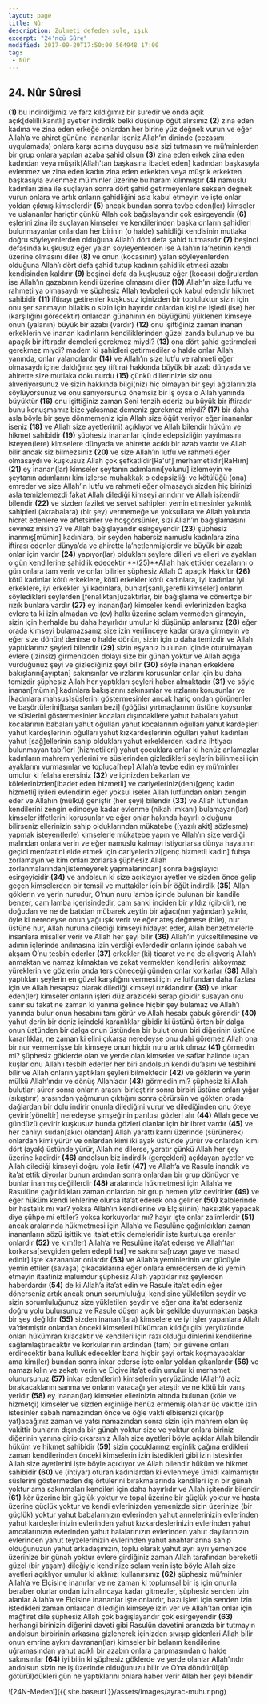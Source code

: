 ```yaml
---
layout: page
title: Nûr
description: Zulmeti defeden şule, ışık
excerpt: "24'ncü Sûre"
modified: 2017-09-29T17:50:00.564948 17:00
tag: 
 - Nûr
---
```


## 24. Nûr Sûresi

**(1)** bu indirdiğimiz ve farz kıldığımız bir suredir ve onda açık açık[delilli,kanıtlı] ayetler indirdik belki düşünüp öğüt alırsınız
**(2)** zina eden kadına ve zina eden erkeğe onlardan her birine yüz değnek vurun ve eğer Allah’a ve ahiret gününe inananlar iseniz Allah’ın dininde (cezasını uygulamada) onlara karşı acıma duygusu asla sizi tutmasın ve mü’minlerden bir grup onlara yapılan azaba şahid olsun
**(3)** zina eden erkek zina eden kadından veya müşrik[Allah'tan başkasına ibadet eden] kadından başkasıyla evlenmez ve zina eden kadın zina eden erkekten veya müşrik erkekten başkasıyla evlenmez mü’minler üzerine bu haram kılınmıştır 
**(4)** namuslu kadınları zina ile suçlayan sonra dört şahid getirmeyenlere seksen değnek vurun onlara ve artık onların şahidliğini asla kabul etmeyin ve işte onlar yoldan çıkmış kimselerdir
**(5)** ancak bundan sonra tevbe eden(ler) kimseler ve uslananlar hariçtir çünkü Allah çok bağışlayandır çok esirgeyendir
**(6)** eşlerini zina ile suçlayan kimseler ve kendilerinden başka onların şahidleri bulunmayanlar onlardan her birinin (o halde) şahidliği kendisinin mutlaka doğru söyleyenlerden olduğuna Allah’ı dört defa şahid tutmasıdır 
**(7)** beşinci defasında kuşkusuz eğer yalan söyleyenlerden ise Allah’ın la’netinin kendi üzerine olmasını diler
**(8)** ve onun (kocasının) yalan söyleyenlerden olduğuna Allah’ı dört defa şahid tutup kadının şahidlik etmesi azabı kendisinden kaldırır 
**(9)** beşinci defa da kuşkusuz eğer (kocası) doğrulardan ise Allah’ın gazabının kendi üzerine olmasını diler
**(10)** Allah’ın size lutfu ve rahmeti ya olmasaydı ve şüphesiz Allah tevbeleri çok kabul edendir hikmet sahibidir
**(11)** iftirayı getirenler kuşkusuz içinizden bir topluluktur sizin için onu şer sanmayın bilakis o sizin için hayırdır onlardan kişi ne işledi (ise) her (karşılığını görecektir) onlardan günahının en büyüğünü yüklenen kimseye onun (yalanın) büyük bir azabı (vardır)
**(12)** onu işittiğiniz zaman inanan erkeklerin ve inanan kadınların kendiliklerinden güzel zanda bulunup ve bu apaçık bir iftiradır demeleri gerekmez miydi?
**(13)** ona dört şahid getirmeleri gerekmez miydi? madem ki şahidleri getirmediler o halde onlar Allah yanında, onlar yalancılardır
**(14)** ve Allah’ın size lutfu ve rahmeti eğer olmasaydı içine daldığınız şey (iftira) hakkında büyük bir azab dünyada ve ahirette size mutlaka dokunurdu 
**(15)** çünkü dillerinizle siz onu alıveriyorsunuz ve sizin hakkında bilgi(niz) hiç olmayan bir şeyi ağızlarınızla söylüyorsunuz ve onu sanıyorsunuz önemsiz bir iş oysa o Allah yanında büyüktür
**(16)** onu işittiğiniz zaman Seni tenzih ederiz bu büyük bir iftiradır bunu konuşmamız bize yakışmaz demeniz gerekmez miydi?
**(17)** bir daha asla böyle bir şeye dönmemeniz için Allah size öğüt veriyor eğer inananlar iseniz
**(18)** ve Allah size ayetleri(ni) açıklıyor ve Allah bilendir hüküm ve hikmet sahibidir
**(19)** şüphesiz inananlar içinde edepsizliğin yayılmasını isteyen(lere) kimselere dünyada ve ahirette acıklı bir azab vardır ve Allah bilir ancak siz bilmezsiniz
**(20)** ve size Allah’ın lutfu ve rahmeti eğer olmasaydı ve kuşkusuz Allah çok şefkatlidir[Ra'ūf] merhametlidir[RaHīm]
**(21)** ey inanan(lar) kimseler şeytanın adımlarını[yolunu] izlemeyin ve şeytanın adımlarını kim izlerse muhakkak o edepsizliği ve kötülüğü (ona) emreder ve size Allah’ın lutfu ve rahmeti eğer olmasaydı sizden hiç birinizi asla temizlemezdi fakat Allah dilediği kimseyi arındırır ve Allah işitendir bilendir
**(22)** ve sizden fazilet ve servet sahipleri yemin etmesinler yakınlık sahipleri (akrabalara) (bir şey) vermemeğe ve yoksullara ve Allah yolunda hicret edenlere ve affetsinler ve hoşgörsünler, sizi Allah’ın bağışlamasını sevmez misiniz? ve Allah bağışlayandır esirgeyendir
**(23)** şüphesiz inanmış[mümin] kadınlara, bir şeyden habersiz namuslu kadınlara zina iftirası edenler dünya’da ve ahirette la’netlenmişlerdir ve büyük bir azab onlar için vardır
**(24)** yapıyor(lar) oldukları şeylere dilleri ve elleri ve ayakları o gün kendilerine şahidlik edecektir
**(25)**Allah hak ettikler cezalarını o gün onlara tam verir ve onlar bilirler şüphesiz Allah O apaçık Hakk’tır
**(26)** kötü kadınlar kötü erkeklere, kötü erkekler kötü kadınlara, iyi kadınlar iyi erkeklere, iyi erkekler iyi kadınlara, bunlar[şanlı,şerefli kimseler] onların söyledikleri şeylerden [fenalıktan]uzaktırlar, bir bağışlama ve cömertçe bir rızık bunlara vardır
**(27)** ey inanan(lar) kimseler kendi evlerinizden başka evlere ta ki izin almadan ve (ev) halkı üzerine selam vermeden girmeyin, sizin için herhalde bu daha hayırlıdır umulur ki düşünüp anlarsınız
**(28)** eğer orada kimseyi bulamazsanız size izin verilinceye kadar oraya girmeyin ve eğer size dönün! denirse o halde dönün, sizin için o daha temizdir ve Allah yaptıklarınız şeyleri bilendir
**(29)** sizin eşyanız bulunan içinde oturulmayan evlere (izinsiz) girmenizden dolayı size bir günah yoktur ve Allah açığa vurduğunuz şeyi ve gizlediğiniz şeyi bilir
**(30)** söyle inanan erkeklere bakışlarını[ayıptan] sakınsınlar ve ırzlarını korusunlar onlar için bu daha temizdir şüphesiz Allah her yaptıkları şeyleri haber almaktadır
**(31)** ve söyle inanan[mümin] kadınlara bakışlarını sakınsınlar ve ırzlarını korusunlar ve [kadınlara mahsus]süslerini göstermesinler ancak hariç ondan görünenler ve başörtülerini[başa sarılan bezi] (göğüs) yırtmaçlarının üstüne koysunlar ve süslerini göstermesinler kocaları dışındakilere yahut babaları yahut kocalarının babaları yahut oğulları yahut kocalarının oğulları yahut kardeşleri yahut kardeşlerinin oğulları yahut kızkardeşlerinin oğulları yahut kadınları yahut [sağ]ellerinin sahip oldukları yahut erkeklerden kadına ihtiyacı bulunmayan tabi’leri (hizmetlileri) yahut çocuklara onlar ki henüz anlamazlar kadınların mahrem yerlerini ve süslerinden gizledikleri şeylerin bilinmesi için ayaklarını vurmasınlar ve topluca[hep] Allah’a tevbe edin ey mü’minler umulur ki felaha erersiniz
**(32)** ve içinizden bekarları ve kölelerinizden[ibadet eden hizmetli] ve cariyeleriniz(den)[genç kadın hizmetli] iyileri evlendirin eğer yoksul iseler Allah lutfundan onları zengin eder ve Allahın (mülkü) geniştir (her şeyi) bilendir
**(33)** ve Allah lutfundan kendilerini zengin edinceye kadar evlenme (nikah imkanı) bulamayan(lar) kimseler iffetlerini korusunlar ve eğer onlar hakında hayırlı olduğunu bilirseniz ellerinizin sahip olduklarından mükatebe ([yazılı akit] sözleşme) yapmak isteyen(lerle) kimselerle mükatebe yapın ve Allah’ın size verdiği malından onlara verin ve eğer namuslu kalmayı istiyorlarsa dünya hayatının geçici menfaatini elde etmek için cariyelerinizi[genç hizmetli kadın] fuhşa zorlamayın ve kim onları zorlarsa şüphesiz Allah zorlanmalarından[istemeyerek yapmalarından] sonra bağışlayıcı esirgeyicidir
**(34)** ve andolsun ki size açıklayıcı ayetler ve sizden önce gelip geçen kimselerden bir temsil ve muttakiler için bir öğüt indirdik 
**(35)** Allah göklerin ve yerin nurudur, O’nun nuru lamba içinde bulunan bir kandile benzer, cam lamba içerisindedir, cam sanki inciden bir yıldız (gibidir), ne doğudan ve ne de batıdan mübarek zeytin bir ağacı(nın yağından) yakılır, öyle ki neredeyse onun yağı ışık verir ve eğer ateş değmese (bile), nur üstüne nur, Allah nuruna dilediği kimseyi hidayet eder, Allah benzetmelerle insanlara misaller verir ve Allah her şeyi bilir
**(36)** Allah’ın yükseltilmesine ve adının içlerinde anılmasına izin verdiği evlerdedir onların içinde sabah ve akşam O’nu tesbih ederler 
**(37)** erkekler (ki) ticaret ve ne de alışveriş Allah’ı anmaktan ve namaz kılmaktan ve zekat vermekten kendilerini alıkoymaz yüreklerin ve gözlerin onda ters döneceği günden onlar korkarlar 
**(38)** Allah yaptıkları şeylerin en güzel karşılığını vermesi için ve lutfundan daha fazlası için ve Allah hesapsız olarak dilediği kimseyi rızıklandırır 
**(39)** ve inkar eden(ler) kimseler onların işleri düz arazideki serap gibidir susayan onu sanır su fakat ne zaman ki yanına gelince hiçbir şey bulamaz ve Allah’ı yanında bulur onun hesabını tam görür ve Allah hesabı çabuk görendir
**(40)** yahut derin bir deniz içindeki karanlıklar gibidir ki üstünü örten bir dalga onun üstünden bir dalga onun üstünden bir bulut onun biri diğerinin üstüne karanlıklar, ne zaman ki elini çıkarsa neredeyse onu dahi göremez Allah ona bir nur vermemişse bir kimseye onun hiçbir nuru artık olmaz 
**(41)** görmedin mi? şüphesiz göklerde olan ve yerde olan kimseler ve saflar halinde uçan kuşlar onu Allah’ı tesbih ederler her biri andolsun kendi du’asını ve tesbihini bilir ve Allah onların yaptıkları şeyleri bilmektedir
**(42)** ve göklerin ve yerin mülkü Allah’ındır ve dönüş Allah’adır
**(43)** görmedin mi? şüphesiz ki Allah bulutları sürer sonra onların arasını birleştirir sonra birbiri üstüne onları yığar (sıkıştırır)  arasından yağmurun çıktığını sonra görürsün ve gökten orada dağlardan bir dolu indirir onunla dilediğini vurur ve dilediğinden onu öteye çevirir[yöneltir] neredeyse şimşeğinin parıltısı gözleri alır
**(44)** Allah gece ve gündüzü çevirir kuşkusuz bunda gözleri olanlar için bir ibret vardır
**(45)** ve her canlıyı sudan[akıcı olandan] Allah yarattı karnı üzerinde (sürünerek) onlardan kimi yürür ve onlardan kimi iki ayak üstünde yürür ve onlardan kimi dört (ayak) üstünde yürür, Allah ne dilerse, yaratır çünkü Allah her şey üzerine kadirdir
**(46)** andolsun biz indirdik (gerçekleri) açıklayan ayetler ve Allah dilediği kimseyi doğru yola iletir 
**(47)** ve Allah’a ve Rasule inandık ve ita’at ettik diyorlar bunun ardından sonra onlardan bir grup dönüyor ve bunlar inanmış değillerdir
**(48)** aralarında hükmetmesi için Allah’a ve Rasulüne çağırıldıkları zaman onlardan bir grup hemen yüz çevirirler
**(49)** ve eğer hüküm kendi lehlerine olursa ita’at ederek ona gelirler 
**(50)** kalblerinde bir hastalık mı var? yoksa Allah’ın kendilerine ve Elçisi(nin) haksızlık yapacak diye şühpe mi ettiler? yoksa korkuyorlar mı? hayır işte onlar zalimlerdir
**(51)** ancak aralarında hükmetmesi için Allah’a ve Rasulüne çağırıldıkları zaman inananların sözü işittik ve ita’at ettik demeleridir işte kurtuluşa erenler onlardır 
**(52)** ve kim(ler) Allah’a ve Resulüne ita’at ederse ve Allah’tan korkarsa[sevgiden gelen edepli hal] ve sakınırsa[rızayı gaye ve masad edinir] işte kazananlar onlardır
**(53)** ve Allah’a yeminlerinin var gücüyle yemin ettiler	 (savaşa) çıkacaklarına eğer onlara emredersen de ki yemin etmeyin itaatiniz malumdur şüphesiz Allah yaptıklarınız şeylerden haberdardır
**(54)** de ki Allah’a ita’at edin ve Rasule ita’at edin eğer dönerseniz artık ancak onun sorumluluğu, kendisine yükletilen şeydir ve sizin sorumluluğunuz size yükletilen şeydir ve eğer ona ita’at ederseniz doğru yolu bulursunuz ve Rasule düşen açık bir şekilde duyurmaktan başka bir şey değildir 
**(55)** sizden inanan(lara) kimselere ve iyi işler yapanlara Allah va’detmiştir onlardan önceki kimseleri hükümran kıldığı gibi yeryüzünde onları hükümran kılacaktır ve kendileri için razı olduğu dinlerini kendilerine sağlamlaştıracaktır ve korkularının ardından (tam) bir güvene onları erdirecektir bana kulluk edecekler bana hiçbir şeyi ortak koşmayacaklar ama kim(ler) bundan sonra inkar ederse işte onlar yoldan çıkanlardır
**(56)** ve namazı kılın ve zekatı verin ve Elçiye ita’at edin umulur ki merhamet olunursunuz
**(57)** inkar eden(lerin) kimselerin yeryüzünde (Allah’ı) aciz bırakacaklarını sanma ve onların varacağı yer ateştir ve ne kötü bir varış yeridir
**(58)** ey inanan(lar) kimseler ellerinizin altında bulunan (köle ve hizmetçi) kimseler ve sizden erginliğe henüz ermemiş olanlar üç vakitte izin istesinler sabah namazından önce ve öğle vakti elbisenizi çıkar(ıp yat)acağınız zaman ve yatsı namazından sonra sizin için mahrem olan üç vakittir bunların dışında bir günah yoktur size ve yoktur onlara biriniz diğerinin yanına girip çıkarsınız Allah size ayetleri böyle açıklar Allah bilendir hüküm ve hikmet sahibidir
**(59)** sizin çocuklarınız erginlik çağına erdikleri zaman kendilerinden önceki kimselerin izin istedikleri gibi izin istesinler Allah size ayetlerini işte böyle açıklıyor ve Allah bilendir hüküm ve hikmet sahibidir
**(60)** ve (ihtiyar) oturan kadınlardan ki evlenmeye ümidi kalmamıştır süslerini göstermeden dış örtülerini bırakmalarında kendileri için bir günah yoktur ama sakınmaları kendileri için daha hayırlıdır ve Allah işitendir bilendir
**(61)** kör üzerine bir güçlük yoktur ve topal üzerine bir güçlük yoktur ve hasta üzerine güçlük yoktur ve kendi evlerinizden yemenizde sizin üzerinize (bir güçlük) yoktur yahut babalarınızın evlerinden yahut annelerinizin evlerinden yahut kardeşlerinizin evlerinden yahut kızkardeşlerinizin evlerinden yahut amcalarınızın evlerinden yahut halalarınızın evlerinden yahut dayılarınızın evlerinden yahut teyzelerinizin evlerinden yahut anahtarlarına sahip olduğunuzun yahut arkadaşınızın, toplu olarak yahut ayrı ayrı yemenizde üzerinize bir günah yoktur evlere girdiğiniz zaman Allah tarafından bereketli güzel (bir yaşam) dileğiyle kendinize selam verin işte böyle Allah size ayetleri açıklıyor umulur ki aklınızı kullanırsınız
**(62)** şüphesiz mü’minler Allah’a ve Elçisine inanırlar ve ne zaman ki toplumsal bir iş için onunla beraber olurlar ondan izin alıncaya kadar gitmezler, şüphesiz senden izin alanlar Allah’a ve Elçisine inananlar işte onlardır, bazı işleri için senden izin istedikleri zaman onlardan dilediğin kimseye izin ver ve Allah’tan onlar için mağfiret dile şüphesiz Allah çok bağışlayandır çok esirgeyendir
**(63)** herhangi birinizin diğerini daveti gibi Rasulün davetini aranızda bir tutmayın andolsun birbirinin arkasına gizlenerek içinizden sıvışıp gidenleri Allah bilir onun emrine aykırı davranan(lar) kimseler bir belanın kendilerine uğramasından yahut acıklı bir azabın onlara çarpmasından o halde sakınsınlar 
**(64)** iyi bilin ki şüphesiz göklerde ve yerde olanlar Allah’ındır andolsun sizin ne iş üzerinde olduğunuzu bilir ve O’na döndürül(üp götürül)dükleri gün ne yaptıklarını onlara haber verir Allah her şeyi bilendir

![24N-Medenî]({{ site.baseurl }}/assets/images/ayrac-muhur.png)
